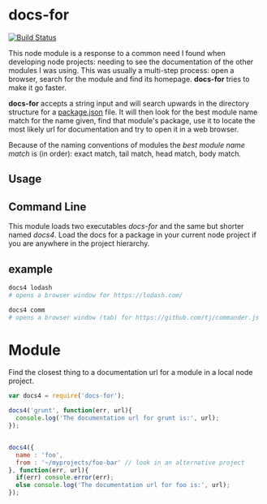 
# docs-for

[![Build Status](https://travis-ci.org/tleen/docs-for.png?branch=master)](https://travis-ci.org/tleen/docs-for)

This node module is a response to a common need I found when developing node projects: needing to see the documentation of the other modules I was using. This was usually a multi-step process: open a browser, search for the module and find its homepage. **docs-for** tries to make it go faster.

**docs-for** accepts a string input and will search upwards in the directory structure for a [package.json](https://docs.npmjs.com/files/package.json) file. It will then look for the best module name match for the name given, find that module's package, use it to locate the most likely url for documentation and try to open it in a web browser.

Because of the naming conventions of modules the *best module name match* is (in order): exact match, tail match, head match, body match.

## Usage

## Command Line

This module loads two executables *docs-for* and the same but shorter named *docs4*. Load the docs for a package in your current node project if you are anywhere in the project hierarchy.

## example

```sh
docs4 lodash
# opens a browser window for https://lodash.com/

docs4 comm
# opens a browser window (tab) for https://github.com/tj/commander.js
```


# Module

Find the closest thing to a documentation url for a module in a local node project.

```javascript
var docs4 = require('docs-for');

docs4('grunt', function(err, url){
  console.log('The documentation url for grunt is:', url);
});


docs4({
  name : 'foo',
  from : '~/myprojects/foo-bar' // look in an alternative project 
}, function(err, url){
  if(err) console.error(err);
  else console.log('The documentation url for foo is:', url);
});
```
